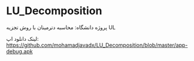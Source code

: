 # LU_Decomposition
پروژه دانشگاه: محاسبه دترمینان با روش تجزیه UL


لینک دانلود اپ: https://github.com/mohamadjavadx/LU_Decomposition/blob/master/app-debug.apk
